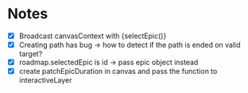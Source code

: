 # Notes
- [x] Broadcast canvasContext with {selectEpic()}
- [x] Creating path has bug -> how to detect if the path is ended on valid target?
- [x] roadmap.selectedEpic is id -> pass epic object instead
- [x] create patchEpicDuration in canvas and pass the function to interactiveLayer
